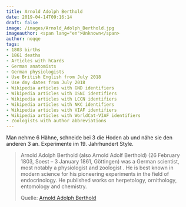 ```yaml
---
title: Arnold Adolph Berthold
date: 2019-04-14T09:16:14
draft: false
image: /images/Arnold_Adolph_Berthold.jpg
imageauthor: <span lang="en">Unknown</span>
author: noqqe
tags:
- 1803 births
- 1861 deaths
- Articles with hCards
- German anatomists
- German physiologists
- Use British English from July 2018
- Use dmy dates from July 2018
- Wikipedia articles with GND identifiers
- Wikipedia articles with ISNI identifiers
- Wikipedia articles with LCCN identifiers
- Wikipedia articles with NKC identifiers
- Wikipedia articles with VIAF identifiers
- Wikipedia articles with WorldCat-VIAF identifiers
- Zoologists with author abbreviations
---
```


Man nehme 6 Hähne, schneide bei 3 die Hoden ab und nähe sie den anderen 3 an.
Experimente im 19. Jahrhundert Style.

> Arnold Adolph Berthold (also Arnold Adolf Berthold) (26 February 1803, Soest –
> 3 January 1861, Göttingen) was a German scientist, most notably a physiologist
> and zoologist . He is best known in modern science for his pioneering
> experiments in the field of endocrinology. He published works on herpetology,
> ornithology, entomology and chemistry.
>
> Quelle: [Arnold Adolph Berthold](https://en.wikipedia.org/wiki/Arnold_Adolph_Berthold)
